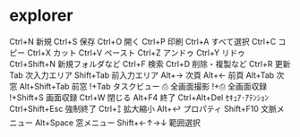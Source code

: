 ﻿# explorer
Ctrl+N 新規
Ctrl+S 保存
Ctrl+O 開く
Ctrl+P 印刷
Ctrl+A すべて選択
Ctrl+C コピー
Ctrl+X カット
Ctrl+V ペースト
Ctrl+Z アンドゥ
Ctrl+Y リドゥ
Ctrl+Shift+N 新規フォルダなど
Ctrl+F 検索
Ctrl+D 削除・複製など
Ctrl+R 更新
Tab 次⼊⼒エリア
Shift+Tab 前⼊⼒エリア
Alt+→ 次⾴
Alt+← 前⾴
Alt+Tab 次窓
Alt+Shift+Tab 前窓
!+Tab タスクビュー
⎙ 全画⾯撮影
!+⎙ 全画⾯収録
!+Shift+S 画⾯収録
Ctrl+W 閉じる
Alt+F4 終了
Ctrl+Alt+Del ｾｷｭｱ･ｱﾃﾝｼｮﾝ
Ctrl+Shift+Esc 強制終了
Ctrl+🡙 拡⼤縮⼩
Alt+↩︎ プロパティ
Shift+F10 ⽂脈メニュー
Alt+Space 窓メニュー
Shift+←↑→↓ 範囲選択
